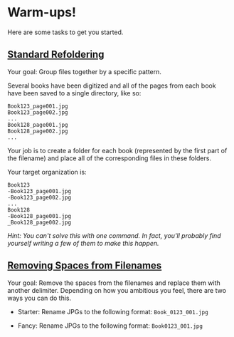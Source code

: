 # Warm-ups!

Here are some tasks to get you started.

## [Standard Refoldering](standard-refolder "Standard Refoldering Warm-Up")

Your goal: Group files together by a specific pattern.

Several books have been digitized and all of the pages from each book have been saved to a single directory, like so:

    Book123_page001.jpg
    Book123_page002.jpg
    ...
    Book128_page001.jpg
    Book128_page002.jpg
    ...

Your job is to create a folder for each book (represented by the first part of the filename) and place all of the corresponding files in these folders.

Your target organization is:

    Book123
    -Book123_page001.jpg
    -Book123_page002.jpg
    ...
    Book128
    -Book128_page001.jpg
    _Book128_page002.jpg

_Hint: You can't solve this with one command. In fact, you'll probably find yourself writing a few of them to make this happen._

## [Removing Spaces from Filenames](spaces "Removing Spaces from Filenames Warm-Up")

Your goal: Remove the spaces from the filenames and replace them with another delimiter. Depending on how you ambitious you feel, there are two ways you can do this.

* Starter: Rename JPGs to the following format:
    `Book_0123_001.jpg`

* Fancy: Rename JPGs to the following format:
    `Book0123_001.jpg`
